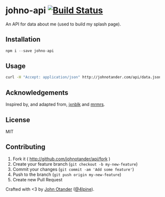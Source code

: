 # johno-api [![Build Status](https://travis-ci.org/johnotander/api.svg?branch=master)](https://travis-ci.org/johnotander/api)

An API for data about me (used to build my splash page).

## Installation

```js
npm i --save johno-api
```

## Usage

```sh
curl -H "Accept: application/json" http://johnotander.com/api/data.json
```

## Acknowledgements

Inspired by, and adapted from, [jxnblk](https://github.com/jxnblk/api) and [mrmrs](https://github.com/mrmrs/api).

## License

MIT

## Contributing

1. Fork it ( http://github.com/johnotander/api/fork )
2. Create your feature branch (`git checkout -b my-new-feature`)
3. Commit your changes (`git commit -am 'Add some feature'`)
4. Push to the branch (`git push origin my-new-feature`)
5. Create new Pull Request

Crafted with <3 by [John Otander](http://johnotander.com) ([@4lpine](https://twitter.com/4lpine)).
